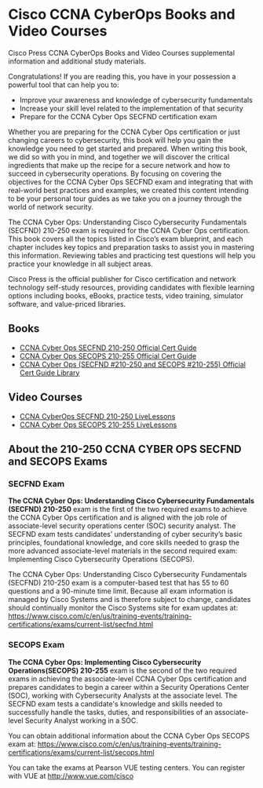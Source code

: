 # Cisco CCNA CyberOps Books and Video Courses
Cisco Press CCNA CyberOps Books and Video Courses supplemental information and additional study materials.

Congratulations! If you are reading this, you have in your possession a powerful tool that can help you to:

* Improve your awareness and knowledge of cybersecurity fundamentals
* Increase your skill level related to the implementation of that security
* Prepare for the CCNA Cyber Ops SECFND certification exam

Whether you are preparing for the CCNA Cyber Ops certification or just changing careers to cybersecurity, this book will help you gain the knowledge you need to get started and prepared. When writing this book, we did so with you in mind, and together we will discover the critical ingredients that make up the recipe for a secure network and how to succeed in cybersecurity operations. By focusing on covering the objectives for the CCNA Cyber Ops SECFND exam and integrating that with real-world best practices and examples, we created this content intending to be your personal tour guides as we take you on a journey through the world of network security.

The CCNA Cyber Ops: Understanding Cisco Cybersecurity Fundamentals (SECFND) 210-250 exam is required for the CCNA Cyber Ops certification. This book covers all the topics listed in Cisco’s exam blueprint, and each chapter includes key topics and preparation tasks to assist you in mastering this information. Reviewing tables and practicing test questions will help you practice your knowledge in all subject areas.

Cisco Press is the official publisher for Cisco certification and network technology self-study resources, providing candidates with flexible learning options including books, eBooks, practice tests, video training, simulator software, and value-priced libraries.

## Books
* [CCNA Cyber Ops SECFND 210-250 Official Cert Guide](http://www.ciscopress.com/bookstore/product.asp?isbn=9781587147029)
* [CCNA Cyber Ops SECOPS 210-255 Official Cert Guide](http://www.ciscopress.com/bookstore/product.asp?isbn=9781587147036)
* [CCNA Cyber Ops (SECFND #210-250 and SECOPS #210-255) Official Cert Guide Library](http://www.ciscopress.com/store/ccna-cyber-ops-secfnd-210-250-and-secops-210-255-official-9781587145001)

## Video Courses
* [CCNA CyberOps SECFND 210-250 LiveLessons](http://www.ciscopress.com/bookstore/product.asp?isbn=9780134646787)
* [CCNA Cyber Ops SECOPS 210-255 LiveLessons](http://www.ciscopress.com/store/ccna-cyber-ops-secops-210-255-complete-video-course-9780134661094)


## About the 210-250 CCNA CYBER OPS SECFND and SECOPS Exams
### SECFND Exam
**The CCNA Cyber Ops: Understanding Cisco Cybersecurity Fundamentals (SECFND) 210-250** exam is the first of the two required exams to achieve the CCNA Cyber Ops certification and is aligned with the job role of associate-level security operations center (SOC) security analyst. The SECFND exam tests candidates’ understanding of cyber security’s basic principles, foundational knowledge, and core skills needed to grasp the more advanced associate-level materials in the second required exam: Implementing Cisco Cybersecurity Operations (SECOPS).

The CCNA Cyber Ops: Understanding Cisco Cybersecurity Fundamentals (SECFND) 210-250 exam is a computer-based test that has 55 to 60 questions and a 90-minute time limit. Because all exam information is managed by Cisco Systems and is therefore subject to change, candidates should continually monitor the Cisco Systems site for exam updates at:
https://www.cisco.com/c/en/us/training-events/training-certifications/exams/current-list/secfnd.html

### SECOPS Exam
**The CCNA Cyber Ops: Implementing Cisco Cybersecurity Operations(SECOPS) 210-255** exam is the second of the two required exams in achieving the associate-level CCNA Cyber Ops certification and prepares candidates to begin a career within a Security Operations Center (SOC), working with Cybersecurity Analysts at the associate level. The SECFND exam tests a candidate's knowledge and skills needed to successfully handle the tasks, duties, and responsibilities of an associate-level Security Analyst working in a SOC.

You can obtain additional information about the CCNA Cyber Ops SECOPS exam at:
https://www.cisco.com/c/en/us/training-events/training-certifications/exams/current-list/secops.html

You can take the exams at Pearson VUE testing centers. You can register with VUE at http://www.vue.com/cisco 
